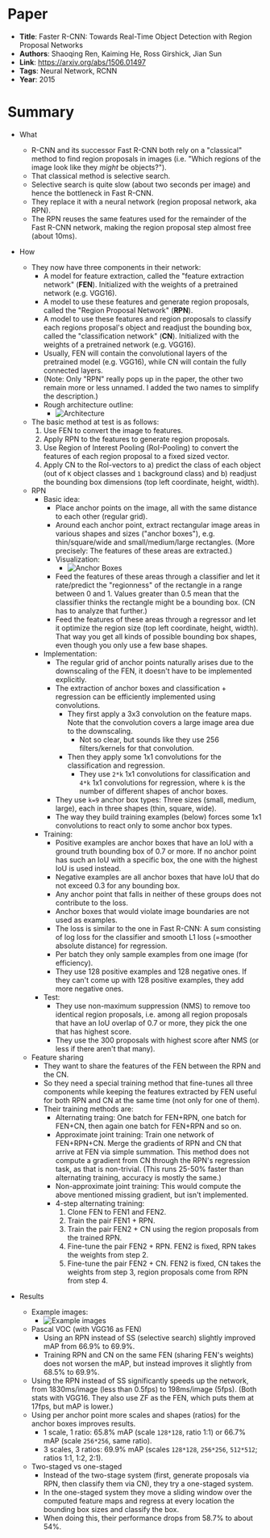 # Paper

* **Title**: Faster R-CNN: Towards Real-Time Object Detection with Region Proposal Networks
* **Authors**: Shaoqing Ren, Kaiming He, Ross Girshick, Jian Sun
* **Link**: https://arxiv.org/abs/1506.01497
* **Tags**: Neural Network, RCNN
* **Year**: 2015

# Summary

* What
  * R-CNN and its successor Fast R-CNN both rely on a "classical" method to find region proposals in images (i.e. "Which regions of the image look like they *might* be objects?").
  * That classical method is selective search.
  * Selective search is quite slow (about two seconds per image) and hence the bottleneck in Fast R-CNN.
  * They replace it with a neural network (region proposal network, aka RPN).
  * The RPN reuses the same features used for the remainder of the Fast R-CNN network, making the region proposal step almost free (about 10ms).

* How
  * They now have three components in their network:
    * A model for feature extraction, called the "feature extraction network" (**FEN**). Initialized with the weights of a pretrained network (e.g. VGG16).
    * A model to use these features and generate region proposals, called the "Region Proposal Network" (**RPN**).
    * A model to use these features and region proposals to classify each regions proposal's object and readjust the bounding box, called the "classification network" (**CN**). Initialized with the weights of a pretrained network (e.g. VGG16).
    * Usually, FEN will contain the convolutional layers of the pretrained model (e.g. VGG16), while CN will contain the fully connected layers.
    * (Note: Only "RPN" really pops up in the paper, the other two remain more or less unnamed. I added the two names to simplify the description.)
    * Rough architecture outline:
      * ![Architecture](images/Faster_R-CNN__architecture.jpg?raw=true "Architecture")
  * The basic method at test is as follows:
    1. Use FEN to convert the image to features.
    2. Apply RPN to the features to generate region proposals.
    3. Use Region of Interest Pooling (RoI-Pooling) to convert the features of each region proposal to a fixed sized vector.
    4. Apply CN to the RoI-vectors to a) predict the class of each object (out of `K` object classes and `1` background class) and b) readjust the bounding box dimensions (top left coordinate, height, width).
  * RPN
    * Basic idea:
      * Place anchor points on the image, all with the same distance to each other (regular grid).
      * Around each anchor point, extract rectangular image areas in various shapes and sizes ("anchor boxes"), e.g. thin/square/wide and small/medium/large rectangles. (More precisely: The features of these areas are extracted.)
      * Visualization:
        * ![Anchor Boxes](images/Faster_R-CNN__anchor_boxes.jpg?raw=true "Anchor Boxes")
      * Feed the features of these areas through a classifier and let it rate/predict the "regionness" of the rectangle in a range between 0 and 1. Values greater than 0.5 mean that the classifier thinks the rectangle might be a bounding box. (CN has to analyze that further.)
      * Feed the features of these areas through a regressor and let it optimize the region size (top left coordinate, height, width). That way you get all kinds of possible bounding box shapes, even though you only use a few base shapes.
    * Implementation:
      * The regular grid of anchor points naturally arises due to the downscaling of the FEN, it doesn't have to be implemented explicitly.
      * The extraction of anchor boxes and classification + regression can be efficiently implemented using convolutions.
        * They first apply a 3x3 convolution on the feature maps. Note that the convolution covers a large image area due to the downscaling.
          * Not so clear, but sounds like they use 256 filters/kernels for that convolution.
        * Then they apply some 1x1 convolutions for the classification and regression.
          * They use `2*k` 1x1 convolutions for classification and `4*k` 1x1 convolutions for regression, where `k` is the number of different shapes of anchor boxes.
      * They use `k=9` anchor box types: Three sizes (small, medium, large), each in three shapes (thin, square, wide).
      * The way they build training examples (below) forces some 1x1 convolutions to react only to some anchor box types.
    * Training:
      * Positive examples are anchor boxes that have an IoU with a ground truth bounding box of 0.7 or more. If no anchor point has such an IoU with a specific box, the one with the highest IoU is used instead.
      * Negative examples are all anchor boxes that have IoU that do not exceed 0.3 for any bounding box.
      * Any anchor point that falls in neither of these groups does not contribute to the loss.
      * Anchor boxes that would violate image boundaries are not used as examples.
      * The loss is similar to the one in Fast R-CNN: A sum consisting of log loss for the classifier and smooth L1 loss (=smoother absolute distance) for regression.
      * Per batch they only sample examples from one image (for efficiency).
      * They use 128 positive examples and 128 negative ones. If they can't come up with 128 positive examples, they add more negative ones.
    * Test:
      * They use non-maximum suppression (NMS) to remove too identical region proposals, i.e. among all region proposals that have an IoU overlap of 0.7 or more, they pick the one that has highest score.
      * They use the 300 proposals with highest score after NMS (or less if there aren't that many).
  * Feature sharing
    * They want to share the features of the FEN between the RPN and the CN.
    * So they need a special training method that fine-tunes all three components while keeping the features extracted by FEN useful for both RPN and CN at the same time (not only for one of them).
    * Their training methods are:
      * Alternating traing: One batch for FEN+RPN, one batch for FEN+CN, then again one batch for FEN+RPN and so on.
      * Approximate joint training: Train one network of FEN+RPN+CN. Merge the gradients of RPN and CN that arrive at FEN via simple summation. This method does not compute a gradient from CN through the RPN's regression task, as that is non-trivial. (This runs 25-50% faster than alternating training, accuracy is mostly the same.)
      * Non-approximate joint training: This would compute the above mentioned missing gradient, but isn't implemented.
      * 4-step alternating training:
        1. Clone FEN to FEN1 and FEN2.
        2. Train the pair FEN1 + RPN.
        3. Train the pair FEN2 + CN using the region proposals from the trained RPN.
        4. Fine-tune the pair FEN2 + RPN. FEN2 is fixed, RPN takes the weights from step 2.
        5. Fine-tune the pair FEN2 + CN. FEN2 is fixed, CN takes the weights from step 3, region proposals come from RPN from step 4.

* Results
  * Example images:
    * ![Example images](images/Faster_R-CNN__examples.jpg?raw=true "Example images")
  * Pascal VOC (with VGG16 as FEN)
    * Using an RPN instead of SS (selective search) slightly improved mAP from 66.9% to 69.9%.
    * Training RPN and CN on the same FEN (sharing FEN's weights) does not worsen the mAP, but instead improves it slightly from 68.5% to 69.9%.
  * Using the RPN instead of SS significantly speeds up the network, from 1830ms/image (less than 0.5fps) to 198ms/image (5fps). (Both stats with VGG16. They also use ZF as the FEN, which puts them at 17fps, but mAP is lower.)
  * Using per anchor point more scales and shapes (ratios) for the anchor boxes improves results.
    * 1 scale, 1 ratio: 65.8% mAP (scale `128*128`, ratio 1:1) or 66.7% mAP (scale `256*256`, same ratio).
    * 3 scales, 3 ratios: 69.9% mAP (scales `128*128`, `256*256`, `512*512`; ratios 1:1, 1:2, 2:1).
  * Two-staged vs one-staged
    * Instead of the two-stage system (first, generate proposals via RPN, then classify them via CN), they try a one-staged system.
    * In the one-staged system they move a sliding window over the computed feature maps and regress at every location the bounding box sizes and classify the box.
    * When doing this, their performance drops from 58.7% to about 54%.



